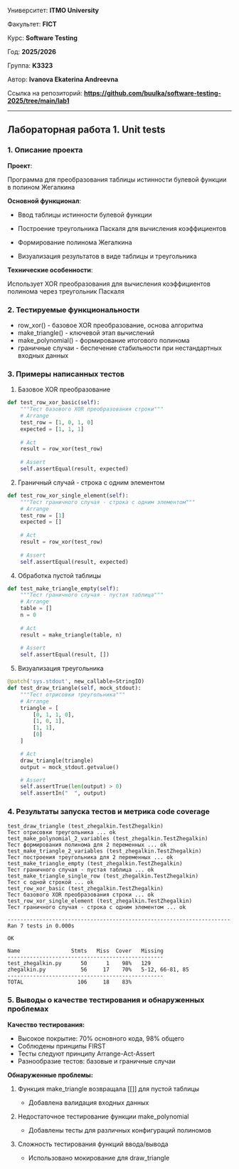 Университет: **ITMO University**

Факультет: **FICT**

Курс: **Software Testing**

Год: **2025/2026**

Группа: **K3323**

Автор: **Ivanova Ekaterina Andreevna**

Ссылка на репозиторий: **https://github.com/buulka/software-testing-2025/tree/main/lab1**

---

## Лабораторная работа 1. Unit tests

### 1. Описание проекта

**Проект**: 

Программа для преобразования таблицы истинности булевой функции в полином Жегалкина

**Основной функционал**:

- Ввод таблицы истинности булевой функции

- Построение треугольника Паскаля для вычисления коэффициентов

- Формирование полинома Жегалкина

- Визуализация результатов в виде таблицы и треугольника

**Технические особенности**: 

Использует XOR преобразования для вычисления коэффициентов полинома через треугольник Паскаля

### 2. Тестируемые функциональности

- row_xor() - базовое XOR преобразование, основа алгоритма
- make_triangle() - ключевой этап вычислений
- make_polynomial()	- формирование итогового полинома
- граничные случаи - беспечение стабильности при нестандартных входных данных


### 3. Примеры написанных тестов
1. Базовое XOR преобразование
```python
def test_row_xor_basic(self):
    """Тест базового XOR преобразования строки"""
    # Arrange
    test_row = [1, 0, 1, 0]
    expected = [1, 1, 1] 
    
    # Act
    result = row_xor(test_row)
    
    # Assert
    self.assertEqual(result, expected)
```

2. Граничный случай  - строка с одним элементом

```python
def test_row_xor_single_element(self):
    """Тест граничного случая - строка с одним элементом"""
    # Arrange
    test_row = [1]
    expected = [] 
    
    # Act
    result = row_xor(test_row)
    
    # Assert
    self.assertEqual(result, expected)
```

4. Обработка пустой таблицы
```python
def test_make_triangle_empty(self):
    """Тест граничного случая - пустая таблица"""
    # Arrange
    table = []
    n = 0
    
    # Act
    result = make_triangle(table, n)
    
    # Assert
    self.assertEqual(result, [])
```

5. Визуализация треугольника
```python
@patch('sys.stdout', new_callable=StringIO)
def test_draw_triangle(self, mock_stdout):
    """Тест отрисовки треугольника"""
    # Arrange
    triangle = [
        [0, 1, 1, 0],
        [1, 0, 1],
        [1, 1],
        [0]
    ]

    # Act
    draw_triangle(triangle)
    output = mock_stdout.getvalue()

    # Assert
    self.assertTrue(len(output) > 0)
    self.assertIn("  ", output)
```

### 4. Результаты запуска тестов и метрика code coverage

```commandline
test_draw_triangle (test_zhegalkin.TestZhegalkin)
Тест отрисовки треугольника ... ok
test_make_polynomial_2_variables (test_zhegalkin.TestZhegalkin)
Тест формирования полинома для 2 переменных ... ok
test_make_triangle_2_variables (test_zhegalkin.TestZhegalkin)
Тест построения треугольника для 2 переменных ... ok
test_make_triangle_empty (test_zhegalkin.TestZhegalkin)
Тест граничного случая - пустая таблица ... ok
test_make_triangle_single_row (test_zhegalkin.TestZhegalkin)
Тест с одной строкой ... ok
test_row_xor_basic (test_zhegalkin.TestZhegalkin)
Тест базового XOR преобразования строки ... ok
test_row_xor_single_element (test_zhegalkin.TestZhegalkin)
Тест граничного случая - строка с одним элементом ... ok

----------------------------------------------------------------------
Ran 7 tests in 0.000s

OK
```

```commandline
Name                Stmts   Miss  Cover   Missing
-------------------------------------------------
test_zhegalkin.py      50      1    98%   129
zhegalkin.py           56     17    70%   5-12, 66-81, 85
-------------------------------------------------
TOTAL                 106     18    83%
```

### 5. Выводы о качестве тестирования и обнаруженных проблемах

**Качество тестирования:**

- Высокое покрытие: 70% основного кода, 98% общего
- Соблюдены принципы FIRST
- Тесты следуют принципу Arrange-Act-Assert
- Разнообразие тестов: базовые и граничные случаи

**Обнаруженные проблемы:**

1. Функция make_triangle возвращала [[]] для пустой таблицы
    - Добавлена валидация входных данных
   
2. Недостаточное тестирование функции make_polynomial 
   - Добавлены тесты для различных конфигураций полиномов

3. Сложность тестирования функций ввода/вывода
   - Использовано мокирование для draw_triangle

